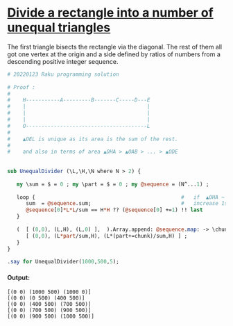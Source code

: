 [1]: https://rosettacode.org/wiki/Divide_a_rectangle_into_a_number_of_unequal_triangles

# [Divide a rectangle into a number of unequal triangles][1]

The first triangle bisects the rectangle via the diagonal. The rest of them all got one vertex at the origin and a side defined by ratios of numbers from a descending positive integer sequence.

```perl
# 20220123 Raku programming solution 
 
# Proof :
#
#    H-----------A---------B-------C-----D---E
#    |                                       |
#    |                                       |
#    |                                       |
#    O---------------------------------------L
#
#    ▲OEL is unique as its area is the sum of the rest.
#
#    and also in terms of area ▲OHA > ▲OAB > ... > ▲ODE
 
 
sub UnequalDivider (\L,\H,\N where N > 2) { 
 
   my \sum = $ = 0 ; my \part = $ = 0 ; my @sequence = (N^...1) ; 
 
   loop {                                               #   if  ▲OHA ~ ▲OEL    
      sum  = @sequence.sum;                             #   increase 1st term 
      @sequence[0]*L*L/sum == H*H ?? (@sequence[0] +=1) !! last 
   }
 
   (  [ (0,0), (L,H), (L,0) ],  ).Array.append: @sequence.map: -> \chunk {
      [ (0,0), (L*part/sum,H), (L*(part+=chunk)/sum,H) ] ;
   } 
}
 
.say for UnequalDivider(1000,500,5);
```

#### Output:
```
[(0 0) (1000 500) (1000 0)]
[(0 0) (0 500) (400 500)]
[(0 0) (400 500) (700 500)]
[(0 0) (700 500) (900 500)]
[(0 0) (900 500) (1000 500)]
```

